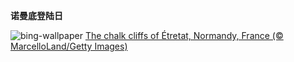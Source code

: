 
**诺曼底登陆日**

![bing-wallpaper](https://www.bing.com/th?id=OHR.CliffsEtretat_ZH-CN1961838068_1920x1080.jpg)
[The chalk cliffs of Étretat, Normandy, France (© MarcelloLand/Getty Images)](https://www.bing.com/search?q=%E5%9F%83%E7%89%B9%E5%B0%94%E5%A1%94%E6%B5%B7%E5%B2%B8&amp;form=hpcapt&amp;mkt=zh-cn)
  